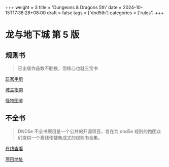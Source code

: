 +++
weight = 3
title = 'Dungeons & Dragons 5th'
date = 2024-10-15T17:38:28+08:00
draft = false
tags = ['dnd5th']
categories = ['rules']
+++

# 龙与地下城 第 5 版

## 规则书
> 已出版作品数不胜数，但核心也就三宝书

[玩家手册](url)

[城主指南](url) 

[怪物图鉴](url) 

## 不全书
> DND5e 不全书项目是一个公共的开源项目，旨在为 dnd5e 规则的跑团众们提供一个离线便捷集成式的规则书合集。

[在线查看](url)

[项目地址](url)  

